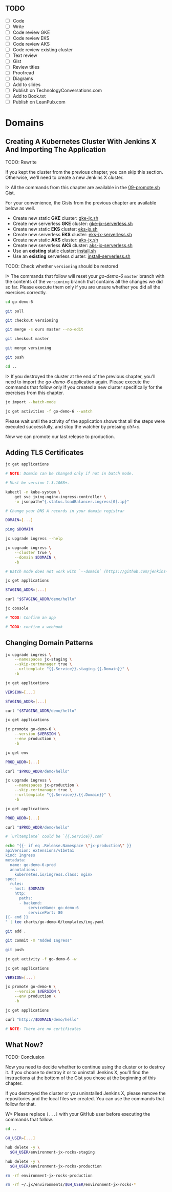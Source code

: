 ## TODO

- [ ] Code
- [ ] Write
- [ ] Code review GKE
- [ ] Code review EKS
- [ ] Code review AKS
- [ ] Code review existing cluster
- [ ] Text review
- [ ] Gist
- [ ] Review titles
- [ ] Proofread
- [ ] Diagrams
- [ ] Add to slides
- [ ] Publish on TechnologyConversations.com
- [ ] Add to Book.txt
- [ ] Publish on LeanPub.com

# Domains

## Creating A Kubernetes Cluster With Jenkins X And Importing The Application

TODO: Rewrite

If you kept the cluster from the previous chapter, you can skip this section. Otherwise, we'll need to create a new Jenkins X cluster.

I> All the commands from this chapter are available in the [09-promote.sh](https://gist.github.com/345da6a87564078b84d30eccfd3037c9) Gist.

For your convenience, the Gists from the previous chapter are available below as well.

* Create new static **GKE** cluster: [gke-jx.sh](https://gist.github.com/86e10c8771582c4b6a5249e9c513cd18)
* Create new serverless **GKE** cluster: [gke-jx-serverless.sh](https://gist.github.com/a04269d359685bbd00a27643b5474ace)
* Create new static **EKS** cluster: [eks-jx.sh](https://gist.github.com/dfaf2b91819c0618faf030e6ac536eac)
* Create new serverless **EKS** cluster: [eks-jx-serverless.sh](https://gist.github.com/69a4cbc65d8cb122d890add5997c463b)
* Create new static **AKS** cluster: [aks-jx.sh](https://gist.github.com/6e01717c398a5d034ebe05b195514060)
* Create new serverless **AKS** cluster: [aks-jx-serverless.sh](https://gist.github.com/a7cb7a28b7e84590fbb560b16a0ee98c)
* Use an **existing** static cluster: [install.sh](https://gist.github.com/3dd5592dc5d582ceeb68fb3c1cc59233)
* Use an **existing** serverless cluster: [install-serverless.sh](https://gist.github.com/f592c72486feb0fb1301778de08ba31d)

TODO: Check whether `versioning` should be restored

I> The commands that follow will reset your *go-demo-6* `master` branch with the contents of the `versioning` branch that contains all the changes we did so far. Please execute them only if you are unsure whether you did all the exercises correctly.

```bash
cd go-demo-6

git pull

git checkout versioning

git merge -s ours master --no-edit

git checkout master

git merge versioning

git push

cd ..
```

I> If you destroyed the cluster at the end of the previous chapter, you'll need to import the *go-demo-6* application again. Please execute the commands that follow only if you created a new cluster specifically for the exercises from this chapter.

```bash
jx import --batch-mode

jx get activities -f go-demo-6 --watch
```

Please wait until the activity of the application shows that all the steps were executed successfully, and stop the watcher by pressing *ctrl+c*.

Now we can promote our last release to production.

## Adding TLS Certificates

```bash
jx get applications

# NOTE: Domain can be changed only if not in batch mode.

# Must be version 1.3.1068+.

kubectl -n kube-system \
    get svc jxing-nginx-ingress-controller \
    -o jsonpath="{.status.loadBalancer.ingress[0].ip}"

# Change your DNS A records in your domain registrar

DOMAIN=[...]

ping $DOMAIN

jx upgrade ingress --help

jx upgrade ingress \
    --cluster true \
    --domain $DOMAIN \
    -b

# Batch mode does not work with `--domain` (https://github.com/jenkins-x/jx/pull/3499)

jx get applications

STAGING_ADDR=[...]

curl "$STAGING_ADDR/demo/hello"

jx console

# TODO: Confirm an app

# TODO: confirm a webhook
```

## Changing Domain Patterns

```bash
jx upgrade ingress \
    --namespaces jx-staging \
    --skip-certmanager true \
    --urltemplate "{{.Service}}.staging.{{.Domain}}" \
    -b

jx get applications

VERSION=[...]

STAGING_ADDR=[...]

curl "$STAGING_ADDR/demo/hello"

jx get applications

jx promote go-demo-6 \
    --version $VERSION \
    --env production \
    -b

jx get env

PROD_ADDR=[...]

curl "$PROD_ADDR/demo/hello"

jx upgrade ingress \
    --namespaces jx-production \
    --skip-certmanager true \
    --urltemplate "{{.Service}}.{{.Domain}}" \
    -b
```

```bash
jx get applications
```

```bash
PROD_ADDR=[...]

curl "$PROD_ADDR/demo/hello"
```

```bash
# `urltemplate` could be `{{.Service}}.com`

echo "{{- if eq .Release.Namespace \"jx-production\" }}
apiVersion: extensions/v1beta1
kind: Ingress
metadata:
  name: go-demo-6-prod
  annotations:
    kubernetes.io/ingress.class: nginx
spec:
  rules:
  - host: $DOMAIN
    http:
      paths:
      - backend:
          serviceName: go-demo-6
          servicePort: 80
{{- end }}
" | tee charts/go-demo-6/templates/ing.yaml

git add .

git commit -m "Added Ingress"

git push

jx get activity -f go-demo-6 -w

jx get applications
```

```bash
VERSION=[...]

jx promote go-demo-6 \
    --version $VERSION \
    --env production \
    -b

jx get applications

curl "http://$DOMAIN/demo/hello"

# NOTE: There are no certificates
```

## What Now?

TODO: Conclusion

Now you need to decide whether to continue using the cluster or to destroy it. If you choose to destroy it or to uninstall Jenkins X, you'll find the instructions at the bottom of the Gist you chose at the beginning of this chapter.

If you destroyed the cluster or you uninstalled Jenkins X, please remove the repositories and the local files we created. You can use the commands that follow for that.

W> Please replace `[...]` with your GitHub user before executing the commands that follow.

```bash
cd ..

GH_USER=[...]

hub delete -y \
  $GH_USER/environment-jx-rocks-staging

hub delete -y \
  $GH_USER/environment-jx-rocks-production

rm -rf environment-jx-rocks-production

rm -rf ~/.jx/environments/$GH_USER/environment-jx-rocks-*
```